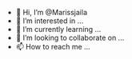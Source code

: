- 👋 Hi, I’m @Marissjaila
- 👀 I’m interested in ...
- 🌱 I’m currently learning ...
- 💞️ I’m looking to collaborate on ...
- 📫 How to reach me ...

<!---
Marissjaila/Marissjaila is a ✨ special ✨ repository because its `README.md` (this file) appears on your GitHub profile.
You can click the Preview link to take a look at your changes.
--->
